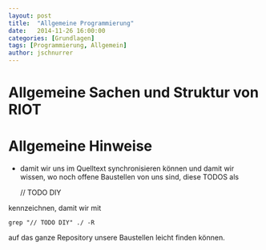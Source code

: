 ```yaml
---
layout: post
title:  "Allgemeine Programmierung"
date:   2014-11-26 16:00:00
categories: [Grundlagen]
tags: [Programmierung, Allgemein]
author: jschnurrer
---
```


Allgemeine Sachen und Struktur von RIOT
====

# Allgemeine Hinweise


* damit wir uns im Quelltext synchronisieren können und damit wir wissen, wo noch offene Baustellen von uns sind, diese TODOS als 

     // TODO DIY

 kennzeichnen, damit wir mit

    grep "// TODO DIY" ./ -R

 auf das ganze Repository unsere Baustellen leicht finden können.
